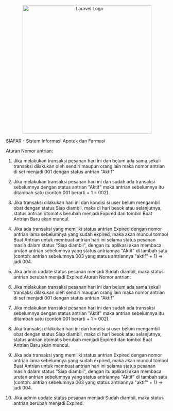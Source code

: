 <p align="center"><a href="https://laravel.com" target="_blank"><img src="https://raw.githubusercontent.com/laravel/art/master/logo-lockup/5%20SVG/2%20CMYK/1%20Full%20Color/laravel-logolockup-cmyk-red.svg" width="400" alt="Laravel Logo"></a></p>

SIAFAR - Sistem Informasi Apotek dan Farmasi

Aturan Nomor antrian:

1. Jika melakukan transaksi pesanan hari ini dan belum ada sama sekali transaksi dilakukan oleh sendiri maupun orang lain maka nomor antrian di set menjadi 001 dengan status antrian "Aktif"

2. Jika melakukan transaksi pesanan hari ini dan sudah ada transaksi sebelumnya dengan status antrian "Aktif" maka antrian sebelumnya itu ditambah satu (contoh:001 berarti + 1 = 002).

3. Jika transaksi dilakukan hari ini dan kondisi si user belum mengambil obat dengan status Siap diambil, maka di hari besok atau selanjutnya, status antrian otomatis berubah menjadi Expired dan tombol Buat Antrian Baru akan muncul.

4. Jika ada transaksi yang memiliki status antrian Expired dengan nomor antrian lama sebelumnya yang sudah expired, maka akan muncul tombol Buat Antrian untuk membuat antrian hari ini selama status pesanan masih dalam status "Siap diambil", dengan itu aplikasi akan membaca urutan antrian sebelumnya yang status antriannya "Aktif" di tambah satu (contoh: antrian sebelumnya 003 yang status antriannya "aktif" + 1) => jadi 004.

5. Jika admin update status pesanan menjadi Sudah diambil, maka status antrian berubah menjadi Expired.Aturan Nomor antrian:
6. Jika melakukan transaksi pesanan hari ini dan belum ada sama sekali transaksi dilakukan oleh sendiri maupun orang lain maka nomor antrian di set menjadi 001 dengan status antrian "Aktif"

7. Jika melakukan transaksi pesanan hari ini dan sudah ada transaksi sebelumnya dengan status antrian "Aktif" maka antrian sebelumnya itu ditambah satu (contoh:001 berarti + 1 = 002).

8. Jika transaksi dilakukan hari ini dan kondisi si user belum mengambil obat dengan status Siap diambil, maka di hari besok atau selanjutnya, status antrian otomatis berubah menjadi Expired dan tombol Buat Antrian Baru akan muncul.

9. Jika ada transaksi yang memiliki status antrian Expired dengan nomor antrian lama sebelumnya yang sudah expired, maka akan muncul tombol Buat Antrian untuk membuat antrian hari ini selama status pesanan masih dalam status "Siap diambil", dengan itu aplikasi akan membaca urutan antrian sebelumnya yang status antriannya "Aktif" di tambah satu (contoh: antrian sebelumnya 003 yang status antriannya "aktif" + 1) => jadi 004.

10. Jika admin update status pesanan menjadi Sudah diambil, maka status antrian berubah menjadi Expired.
